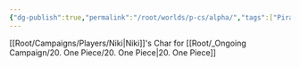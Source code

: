 ```yaml
---
{"dg-publish":true,"permalink":"/root/worlds/p-cs/alpha/","tags":["Pirate","Balky","Kathor"]}
---
```


[[Root/Campaigns/Players/Niki\|Niki]]'s Char for [[Root/_Ongoing Campaign/20. One Piece/20. One Piece\|20. One Piece]]
